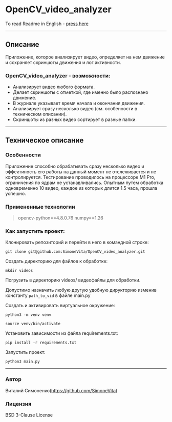 # OpenCV_video_analyzer
To read Readme in English - [press here](https://github.com/SimoneVita/OpenCV_video_analyzer/blob/main/README_eng.md)
_________________________________________________
## Описание
Приложение, которое анализирует видео, определяет на нем движение и сохраняет скриншоты движения и лог активности.

### OpenCV_video_analyzer - возможности:

- Анализирует видео любого формата.
- Делает скриншоты с отметкой, где именно было распознано движение.
- В журнале указывает время начала и окончания движения.
- Анализирует сразу несколько видео (см. особенности в техническом описании).
- Скриншоты из разных видео сортирует в разные папки.
 
_____________________________________________________

## Техническое описание

### Особенности
Приложение способно обрабатывать сразу несколько видео и эффектиность его работы на данный момент не отслеживается и не контролируется. Тестирование проводилось на процессоре M1 Pro, ограничения по ядрам не устанавливались. Опытным путем обработка одновременно 10 видео, каждое из которых длится 1.5 часа, прошла успешно.

### Примененные технологии
 > opencv-python==4.8.0.76
 > numpy==1.26

### Как запустить проект:

Клонировать репозиторий и перейти в него в командной строке:

```
git clone git@github.com:SimoneVita/OpenCV_video_analyzer.git
```

Создать директорию для файлов к обработке:
```
mkdir videos
```

Погрузить в директорию videos/ видеофайлы для обработки.


Допустимо назначить любую другую удобную дирукторию изменив константу ```path_to_vid``` в файле main.py


Cоздать и активировать виртуальное окружение:

```
python3 -m venv venv
```

```
source venv/bin/activate
```
Установить зависимости из файла requirements.txt:
```
pip install -r requirements.txt
```
Запустить проект:
```
python3 main.py
```

______________________________________
### Автор
Виталий Симоненко(https://github.com/SimoneVita)

### Лицензия
BSD 3-Clause License
